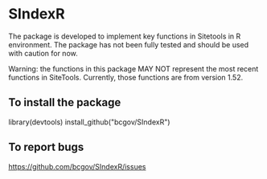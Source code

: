 # SIndexR
The package is developed to implement key functions in Sitetools in R environment. The package has not been fully tested and should be used with caution for now.

Warning: the functions in this package MAY NOT represent the most recent functions in SiteTools. Currently, those functions are from version 1.52. 

## To install the package
library(devtools)
install_github("bcgov/SIndexR")

## To report bugs
https://github.com/bcgov/SIndexR/issues
